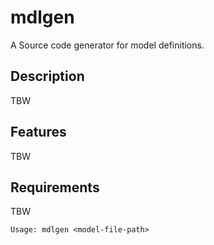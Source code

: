 # mdlgen

A Source code generator for model definitions.

## Description

TBW

## Features

TBW

## Requirements

TBW

``` 
Usage: mdlgen <model-file-path>
